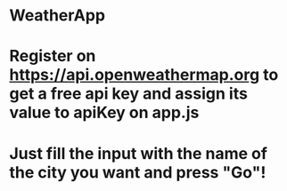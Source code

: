 ﻿# WeatherApp
# Register on https://api.openweathermap.org to get a free api key and assign its value to apiKey on app.js
# Just fill the input with the name of the city you want and press "Go"!
